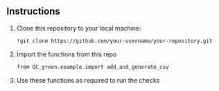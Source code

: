 ## Instructions

1. Clone this repository to your local machine:
   ```bash
   !git clone https://github.com/your-username/your-repository.git

2. Import the functions from this repo
   ```bash
   from QC_green.example import add_and_generate_csv

3. Use these functions as required to run the checks
